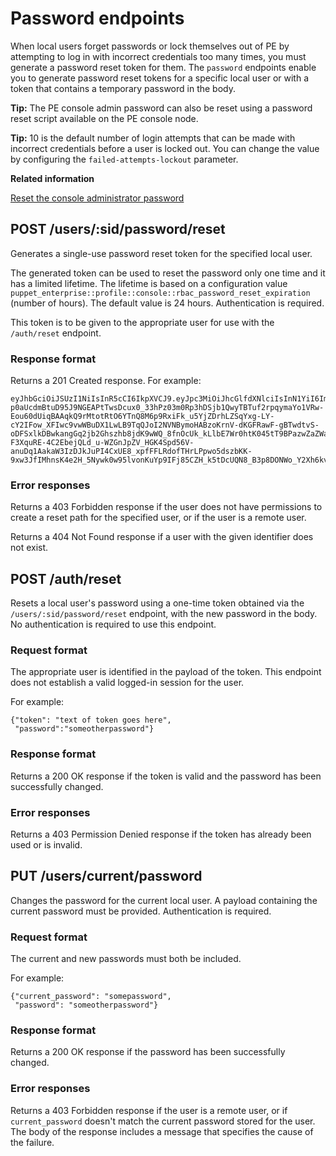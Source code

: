 # Password endpoints

When local users forget passwords or lock themselves out of PE by attempting to log in with incorrect credentials too many times, you must generate a password reset token for them. The `password` endpoints enable you to generate password reset tokens for a specific local user or with a token that contains a temporary password in the body.

**Tip:** The PE console admin password can also be reset using a password reset script available on the PE console node.

**Tip:** 10 is the default number of login attempts that can be made with incorrect credentials before a user is locked out. You can change the value by configuring the `failed-attempts-lockout` parameter.

**Related information**  


[Reset the console administrator password](console_accessing.md#)

## POST /users/:sid/password/reset

Generates a single-use password reset token for the specified local user.

The generated token can be used to reset the password only one time and it has a limited lifetime. The lifetime is based on a configuration value `puppet_enterprise::profile::console::rbac_password_reset_expiration` \(number of hours\). The default value is 24 hours. Authentication is required.

This token is to be given to the appropriate user for use with the `/auth/reset` endpoint.

### Response format

Returns a 201 Created response. For example:

```no-highlight
eyJhbGciOiJSUzI1NiIsInR5cCI6IkpXVCJ9.eyJpc3MiOiJhcGlfdXNlciIsInN1YiI6ImE3YzA4MTY3LWE1MDUtNDBlMy05NWQxLWQzMTE4NDQwM2Q5ZiIsImV4cCI6MTU0ODg4NTU0OCwiaWF0IjoxNTQ4Nzk5MTQ4fQ.qOG0w5UuZiBrT8yPoTG3YHwOhhkchrUh7kvFNiBFw0gPyfyZ2yhfjHcffJ-p0aUcdmBtuD95J9NGEAPtTwsDcux0_33hPz03m0Rp3hDSjb1QwyTBTuf2rpqymaYo1VRw-Eou60dUiqBAAqkQ9rMtotRtO6YTnQ8M6p9RxiFk_u5YjZDrhLZSqYxg-LY-cY2IFow_XFIwc9vwWBuDX1LwLB9TqQJoI2NVNBymoHABzoKrnV-dKGFRawF-gBTwdtvS-oDFSxlkDBwkangGq2jb2Ghszhb8jdK9wWQ_8fnOcUk_kLlbE7Wr0htK045tT9BPazwZaZWagHiojI_YFyJfBiB_dBKAFkU4w5VAPnzBdRLtp8rjFe_B_HLe8Halsk_BTOB-F3XquRE-4C2EbejQLd_u-WZGnJpZV_HGK4Spd56V-anuDq1AakaW3IzDJkJuPI4CxUE8_xpfFFLRdofTHrLPpwo5dszbKK-9xw3JfIMhnsK4e2H_5Nywk0w95lvonKuYp9IFj85CZH_k5tDcUQN8_B3p8DONWo_Y2Xh6kv210qWYmXFh2kn8zVTuKT19EyIPoPHcJwyA3Y569UXgkVUB9LAcwyEnEbU70kKXwlXZUfsQOzMIymkIR4kVqBxDgwnrABMEcTFK24_rkg8srKWP6f_TcEg3588C3_DTR8g

```

### Error responses

Returns a 403 Forbidden response if the user does not have permissions to create a reset path for the specified user, or if the user is a remote user.

Returns a 404 Not Found response if a user with the given identifier does not exist.

## POST /auth/reset

Resets a local user's password using a one-time token obtained via the `/users/:sid/password/reset` endpoint, with the new password in the body. No authentication is required to use this endpoint.

### Request format

The appropriate user is identified in the payload of the token. This endpoint does not establish a valid logged-in session for the user.

For example:

```
{"token": "text of token goes here",
 "password":"someotherpassword"}
```

### Response format

Returns a 200 OK response if the token is valid and the password has been successfully changed.

### Error responses

Returns a 403 Permission Denied response if the token has already been used or is invalid.

## PUT /users/current/password

Changes the password for the current local user. A payload containing the current password must be provided. Authentication is required.

### Request format

The current and new passwords must both be included.

For example:

```
{"current_password": "somepassword",
 "password": "someotherpassword"}
```

### Response format

Returns a 200 OK response if the password has been successfully changed.

### Error responses

Returns a 403 Forbidden response if the user is a remote user, or if `current_password` doesn't match the current password stored for the user. The body of the response includes a message that specifies the cause of the failure.

